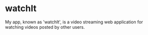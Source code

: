 # watchIt
My app, known as 'watchIt', is a video streaming web application for watching videos posted by other users. 